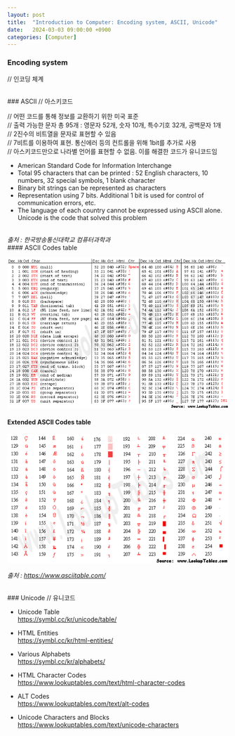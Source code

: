 ```yaml
---
layout: post
title:  "Introduction to Computer: Encoding system, ASCII, Unicode"
date:   2024-03-03 09:00:00 +0900
categories: [Computer]
---
```


### Encoding system   
// 인코딩 체계   
   
<br />
### ASCII   
// 아스키코드   
   
// 어떤 코드를 통해 정보를 교환하기 위한 미국 표준   
// 출력 가능한 문자 총 95개 : 영문자 52개, 숫자 10개, 특수기호 32개, 공백문자 1개   
// 2진수의 비트열을 문자로 표현할 수 있음   
// 7비트를 이용하여 표현. 통신에러 등의 컨트롤을 위해 1bit를 추가로 사용   
// 아스키코드만으로 나라별 언어를 표현할 수 없음. 이를 해결한 코드가 유니코드임   
- American Standard Code for Information Interchange   
- Total 95 characters that can be printed : 52 English characters, 10 numbers, 32 special symbols, 1 blank character   
- Binary bit strings can be represented as characters   
- Representation using 7 bits. Additional 1 bit is used for control of communication errors, etc.   
- The language of each country cannot be expressed using ASCII alone. Unicode is the code that solved this problem   
   
<br />
<cite>출처 : 한국방송통신대학교 컴퓨터과학과</cite>
   
<br />
#### ASCII Codes table   
   
![](https://raw.githubusercontent.com/mmmirrra/mmmirrra.github.io/main/_assets/asciiFull.gif)
   
#### Extended ASCII Codes table   
   
![](https://raw.githubusercontent.com/mmmirrra/mmmirrra.github.io/main/_assets/asciiExtend.gif)
   
<cite>출처 : https://www.asciitable.com/</cite>
   
<br />
### Unicode   
// 유니코드   
   
- Unicode Table   
https://symbl.cc/kr/unicode/table/
   
- HTML Entities   
https://symbl.cc/kr/html-entities/
   
- Various Alphabets   
https://symbl.cc/kr/alphabets/
   
- HTML Character Codes   
https://www.lookuptables.com/text/html-character-codes
   
- ALT Codes   
https://www.lookuptables.com/text/alt-codes
   
- Unicode Characters and Blocks   
https://www.lookuptables.com/text/unicode-characters

